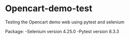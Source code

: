 # Opencart-demo-test

Testing the Opencart demo web using pytest and selenium

Package:
-Selenium version 4.25.0
-Pytest version 8.3.3

